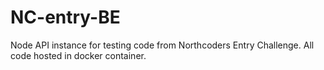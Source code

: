 # NC-entry-BE

Node API instance for testing code from Northcoders Entry Challenge. All code hosted in docker container.


